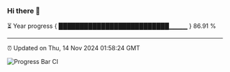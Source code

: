 ### Hi there 👋

⏳ Year progress { ██████████████████████████▁▁▁▁ } 86.91 %

---

⏰ Updated on Thu, 14 Nov 2024 01:58:24 GMT

![Progress Bar CI](https://github.com/IshwaranRudhara/GIT-ACTION/workflows/Progress%20Bar%20CI/badge.svg)
